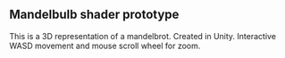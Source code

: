 ## Mandelbulb shader prototype

This is a 3D representation of a mandelbrot. Created in Unity. Interactive WASD movement and mouse scroll wheel for zoom. 


